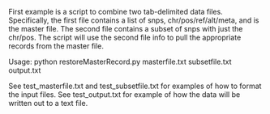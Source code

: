 First example is a script to combine two tab-delimited data files.  Specifically, the first file contains a list of snps, chr/pos/ref/alt/meta, and is the master file.  The second file contains a subset of snps with just the chr/pos.  The script will use the second file info to pull the appropriate records from the master file.

Usage: python restoreMasterRecord.py masterfile.txt subsetfile.txt output.txt

See test_masterfile.txt and test_subsetfile.txt for examples of how to format the input files.  See test_output.txt for example of how the data will be written out to a text file.